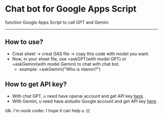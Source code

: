 # Chat bot for Google Apps Script
function Google Apps Script to call GPT and Gemini 

---
## How to use?
- Creat sheet -> creat GAS file -> copy this code with model you want. 
- Now, in your sheet file, use =askGPT(with model GPT) or =askGemini(with model Gemini) to chat with chat bot.
  - example: =askGemini("Who is ntannn?")

## How to get API key?
- With chat GPT, u need have openai account and get API key [here](https://platform.openai.com/settings/profile?tab=api-keys).
- With Gemini, u need have aistudio Google account and get API key [here](https://aistudio.google.com/app/apikey).

idk. I'm noob coder. I hope it can help u :((
